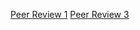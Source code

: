 [Peer Review 1](https://github.com/o8RaV/Exploring-the-Relationship-Between-Traffic-Patterns-and-Day-Night-Cycles/issues/5)
[Peer Review 3](https://github.com/taliafabs/US-Election-Forecast-2024/issues/5)
